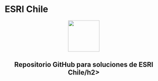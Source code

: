 # ESRI Chile
<div id="header" align="center">
  <img src="https://yt3.ggpht.com/a/AATXAJwLs_9uMMY1ky9UJG5Wa85aKRF0l__7lRwjsg=s900-c-k-c0xffffffff-no-rj-mo" width="100"/>
  <h2>Repositorio GitHub para soluciones de ESRI Chile/h2>
</div>
